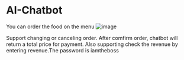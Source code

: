 # AI-Chatbot

You can order the food on the menu
![image](https://user-images.githubusercontent.com/70090318/119245875-2a670e80-bbaf-11eb-8acf-0feadd51e18c.png)




Support changing or canceling order.
After comfirm order, chatbot will return a total price for payment.
 Also supporting check the revenue by entering revenue.The password is iamtheboss
